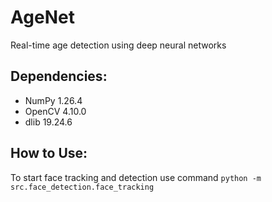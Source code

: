 # AgeNet
Real-time age detection using deep neural networks

## Dependencies:
- NumPy 1.26.4
- OpenCV 4.10.0
- dlib 19.24.6

## How to Use:
To start face tracking and detection use command
`python -m src.face_detection.face_tracking`